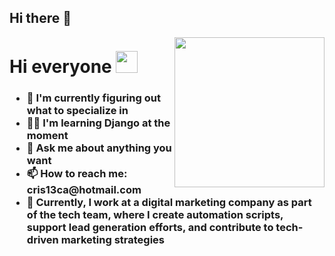 ## Hi there 👋

<img id='gif' align="right" src="https://media1.giphy.com/media/v1.Y2lkPTc5MGI3NjExcmNlbjBsdmZwYmZtb2c0Y2ljY2FhNG9tMTJhMGR2cmI0MWdjNjdwYyZlcD12MV9pbnRlcm5hbF9naWZfYnlfaWQmY3Q9Zw/3o6Ztr9s7vPAS8XtK0/giphy.gif" width="240">
<header align="left">
    <h1 align="left">Hi everyone <img src="https://media0.giphy.com/media/v1.Y2lkPTc5MGI3NjExamxjazVzZHlxNTZzbGpxNDFnbng1azRwaWhtOG0ybGJjOXF6Yno1cyZlcD12MV9pbnRlcm5hbF9naWZfYnlfaWQmY3Q9Zw/Xbjut97XRr1aU/giphy.gif" width="35"></h1>
    <h3 align="left">
        <ul>
            <li>🔭 I'm currently figuring out what to specialize in</li>
            <li>👨‍🎓 I'm learning Django at the moment</li>
            <li>💬 Ask me about anything you want</li>
            <li>📫 How to reach me: cris13ca@hotmail.com</li>
            <li>💼  Currently, I work at a digital marketing company as part of the tech team, where I create automation scripts, support lead generation efforts, and contribute to tech-driven marketing strategies</li>
        </ul>
    </h3>
</header>

<!--
**Cristian1308/Cristian1308** is a ✨ _special_ ✨ repository because its `README.md` (this file) appears on your GitHub profile.

Here are some ideas to get you started:

- 🔭 I’m currently working on ...
- 🌱 I’m currently learning ...
- 👯 I’m looking to collaborate on ...
- 🤔 I’m looking for help with ...
- 💬 Ask me about ...
- 📫 How to reach me: ...
- 😄 Pronouns: ...
- ⚡ Fun fact: ...
-->
